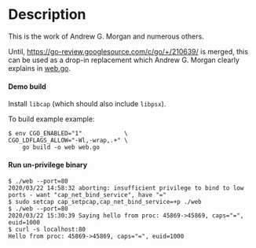 # Description

This is the work of Andrew G. Morgan and numerous others.

Until, https://go-review.googlesource.com/c/go/+/210639/ is merged,
this can be used as a drop-in replacement which Andrew G. Morgan clearly
explains in [web.go](examples/web.go#L13).

#### Demo build

Install `libcap` (which should also include `libpsx`).

To build example example:

```fish
$ env CGO_ENABLED="1"            \
CGO_LDFLAGS_ALLOW="-Wl,-wrap,.+" \
    go build -o web web.go
```

#### Run un-privilege binary

```fish
$ ./web --port=80
2020/03/22 14:58:32 aborting: insufficient privilege to bind to low ports - want "cap_net_bind_service", have "="
$ sudo setcap cap_setpcap,cap_net_bind_service=+p ./web
$ ./web --port=80
2020/03/22 15:30:39 Saying hello from proc: 45869->45869, caps="=", euid=1000
$ curl -s localhost:80
Hello from proc: 45869->45869, caps="=", euid=1000
```


